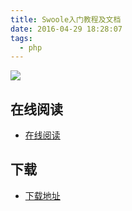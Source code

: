 ```yaml
---
title: Swoole入门教程及文档
date: 2016-04-29 18:28:07
tags:
  - php
---
```


![](http://box.kancloud.cn/cover_2015-07-08_559ce2054c1a_800x1068.png?imageMogr2/thumbnail/173x231!/interlace/1/quality/100)

<!--more-->

## 在线阅读 ##

+ [在线阅读](http://www.kancloud.cn/thinkphp/swoole-doc)

## 下载 ##

+ [下载地址](http://www.kancloud.cn/thinkphp/swoole-doc)
